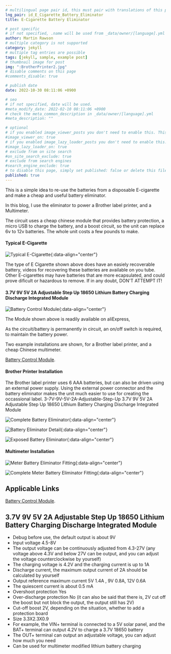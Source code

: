 ```yaml
---
# multilingual page pair id, this must pair with translations of this page. (This name must be unique)
lng_pair: id_E_Cigarette_Battery_Eliminator
title: E-Cigarette Battery Eliminator

# post specific
# if not specified, .name will be used from _data/owner/[language].yml
author: Martin Rawson
# multiple category is not supported
category: jekyll
# multiple tag entries are possible
tags: [jekyll, sample, example post]
# thumbnail image for post
img: ":BrotherPrinter2.jpg"
# disable comments on this page
#comments_disable: true

# publish date
date: 2022-10-30 08:11:06 +0900

# seo
# if not specified, date will be used.
#meta_modify_date: 2022-02-10 08:11:06 +0900
# check the meta_common_description in _data/owner/[language].yml
#meta_description: ""

# optional
# if you enabled image_viewer_posts you don't need to enable this. This is only if image_viewer_posts = false
#image_viewer_on: true
# if you enabled image_lazy_loader_posts you don't need to enable this. This is only if image_lazy_loader_posts = false
#image_lazy_loader_on: true
# exclude from on site search
#on_site_search_exclude: true
# exclude from search engines
#search_engine_exclude: true
# to disable this page, simply set published: false or delete this file
published: true
---
```


<!-- outline-start -->

This is a simple idea to re-use the batteries from a disposable E-cigarette and make a cheap and useful
battery eliminator. 

In this blog, I use the eliminator to power a
Brother label printer, and a Multimeter. 

The circuit uses a cheap chinese module that provides battery protection, a micro USB to charge 
the battery, and a boost circuit, so the unit can replace 6v to 12v batteries. The whole unit
costs a few pounds to make.

#### Typical E-Cigarette

![Typical E-Cigarette](:e-cigg.jpg){:data-align="center"}

The type of E Cigarette shown above does have an easiely recoverable battery, videos for
recovering these batteries are available on you tube. Other E-cigarettes may have batteries that are
more ecapsulated, and could prove dificult or hazardous to remove. If in any doubt, DON'T ATTEMPT IT!


#### 3.7V 9V 5V 2A Adjustable Step Up 18650 Lithium Battery Charging Discharge Integrated Module

![Battery Control Module](:Module1.jpg){:data-align="center"}

The Module shown above is readily available on aliExpress, 

As the circuit/battery is permanently in circuit, an on/off switch is required, to maintain the battery power.

Two example installations are shown, for a Brother label printer, and a cheap Chinese multimeter.

[Battery Control Module](https://www.aliexpress.com/item/32976180245.html).

<!-- outline-end -->

#### Brother Printer Installation

The Brother label printer uses 6 AAA batteries, but can also be driven using an external power supply.
Using the external power connector and the battery eliminator makes the unit much easier to use
for creating the occassional label.
3-7V-9V-5V-2A-Adjustable-Step-Up
3.7V 9V 5V 2A Adjustable Step Up 18650 Lithium Battery Charging Discharge Integrated Module


![Complete Battery Eliminator](:BrotherPrinter1.jpg){:data-align="center"}

![Battery Eliminator Detail](:BrotherPrinter2.jpg){:data-align="center"}

![Exposed Battery Eliminator](:BrotherPrinter3.jpg){:data-align="center"}

#### Multimeter Installation

![Meter Battery Eliminator Fitting](:Meter1.jpg){:data-align="center"}

![Complete Meter Battery Eliminator Fitting](:Meter2.jpg){:data-align="center"}

## Applicable Links

[Battery Control Module](https://www.aliexpress.com/item/32976180245.html).


## 3.7V 9V 5V 2A Adjustable Step Up 18650 Lithium Battery Charging Discharge Integrated Module

 - Debug before use, the default output is about 9V
 - Input voltage 4.5-8V
 - The output voltage can be continuously adjusted from 4.3-27V (any voltage above 4.3V and below 27V can be output, and you can adjust the voltage counterclockwise by yourself)
 - The charging voltage is 4.2V and the charging current is up to 1A
 - Discharge current, the maximum output current of 2A should be calculated by yourself
 - Output reference maximum current 5V 1.4A , 9V 0.8A, 12V 0.6A
 - The quiescent current is about 0.5 mA
 - Overshoot protection Yes
 - Over-discharge protection No (it can also be said that there is, 2V cut off the boost but not block the output, the output still has 2V)
 - Cut-off boost 2V, depending on the situation, whether to add a protection board
 - Size 3.3X2.3X0.9
 - For example, the VIN+ terminal is connected to a 5V solar panel, and the BAT+ terminal can output 4.2V to charge a 3.7V 18650 battery
 - The OUT+ terminal can output an adjustable voltage, you can adjust how much you need
 - Can be used for multimeter modified lithium battery charging


